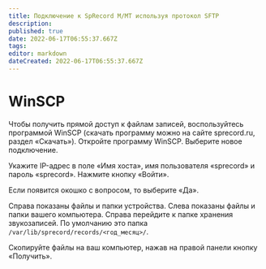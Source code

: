 ```yaml
---
title: Подключение к SpRecord M/MT используя протокол SFTP
description: 
published: true
date: 2022-06-17T06:55:37.667Z
tags: 
editor: markdown
dateCreated: 2022-06-17T06:55:37.667Z
---
```


# WinSCP
Чтобы получить прямой доступ к файлам записей, воспользуйтесь программой WinSCP (скачать программу можно на сайте sprecord.ru, раздел «Скачать»).
Откройте программу WinSCP. Выберите новое подключение.

Укажите IP-адрес в поле «Имя хоста», имя пользователя «sprecord» и пароль «sprecord». Нажмите кнопку «Войти».

Если появится окошко с вопросом, то выберите «Да».

Справа показаны файлы и папки устройства. Слева показаны файлы и папки вашего компьютера. Справа перейдите к папке хранения звукозаписей. По умолчанию это папка `/var/lib/sprecord/records/<год_месяц>/`.

Скопируйте файлы на ваш компьютер, нажав на правой панели кнопку «Получить».
